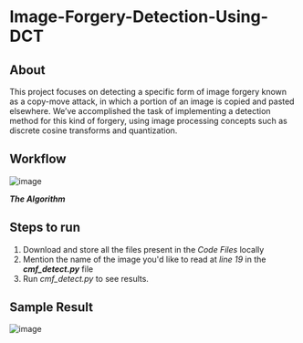 # Image-Forgery-Detection-Using-DCT


## About
This project focuses on detecting a specific form of image forgery known as a copy-move attack, in which a portion of an image is copied and pasted elsewhere. We’ve accomplished the task of implementing a detection method for this kind of forgery, using image processing concepts such as discrete cosine transforms and quantization.

## Workflow
![image](https://user-images.githubusercontent.com/60460452/131822110-88a9ec9c-3e2b-48c2-a2d9-21c8f06345df.png)

***The Algorithm***

## Steps to run 
1. Download and store all the files present in the _Code Files_ locally
2. Mention the name of the image you'd like to read at _line 19_ in the **_cmf_detect.py_** file
3. Run _cmf_detect.py_ to see results.

## Sample Result
![image](https://user-images.githubusercontent.com/60460452/131822589-5609f078-af14-41f2-8a30-751d8b5fff73.png)
